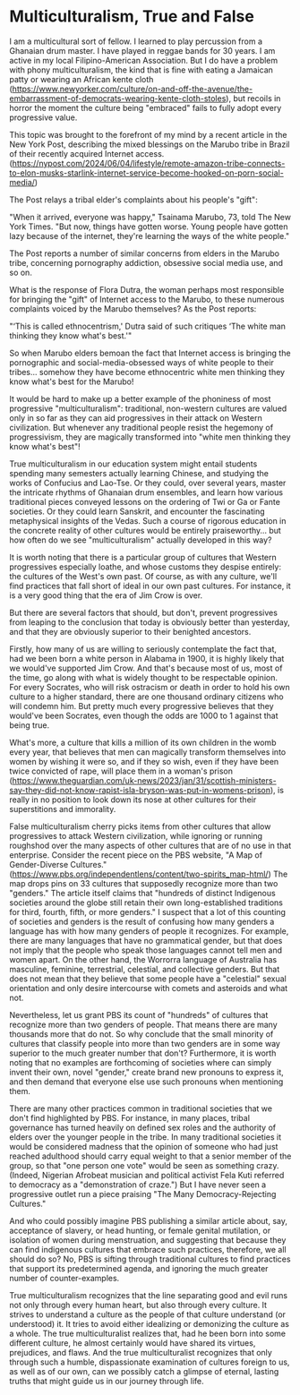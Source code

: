 # Multiculturalism, True and False

I am a multicultural sort of fellow. I learned to play percussion from a Ghanaian drum master.
I have played in reggae bands for 30 years. 
I am active in my local Filipino-American Association. But I do have a problem with phony
multiculturalism, the kind that is fine with eating a Jamaican patty or wearing an African kente cloth
(https://www.newyorker.com/culture/on-and-off-the-avenue/the-embarrassment-of-democrats-wearing-kente-cloth-stoles), but
recoils in horror the moment the culture being "embraced" fails to fully adopt every progressive value.

This topic was brought to the forefront of my mind by a recent article in the New York Post, describing the mixed
blessings on the Marubo tribe in Brazil of their recently acquired Internet access.
(https://nypost.com/2024/06/04/lifestyle/remote-amazon-tribe-connects-to-elon-musks-starlink-internet-service-become-hooked-on-porn-social-media/)


The Post relays a tribal elder's complaints about his people's "gift":

"When it arrived, everyone was happy," Tsainama Marubo, 73, told The New York Times.
"But now, things have gotten worse. Young people have gotten lazy because of the internet, they're learning the ways of the white people."

The Post reports a number of similar concerns from elders in the Marubo tribe, concerning pornography addiction, obsessive social media use, and so on.

What is the response of Flora Dutra, the woman perhaps most responsible for bringing the "gift" of Internet access to
the Marubo, to these numerous complaints voiced by the Marubo themselves? As the Post reports:

"‘This is called ethnocentrism,' Dutra said of such critiques ‘The white man thinking they know what's best.'"

So when Marubo elders bemoan the fact that Internet access is bringing the pornographic and social-media-obsessed ways
of white people to their tribes… somehow they have become ethnocentric white men thinking they know what's best for the
Marubo!

It would be hard to make up a better example of the phoniness of most progressive "multiculturalism":  traditional,
non-western cultures are valued only in so far as they can aid progressives in their attack on Western civilization. But
whenever any traditional people resist the hegemony of progressivism, they are magically transformed into "white men
thinking they know what's best"!

True multiculturalism in our education system might entail students spending many semesters actually learning Chinese,
and studying the works of Confucius and Lao-Tse. Or they could, over several years, master the intricate rhythms of
Ghanaian drum ensembles, and learn how various traditional pieces conveyed lessons on the ordering of Twi or Ga or Fante
societies. Or they could learn Sanskrit, and encounter the fascinating metaphysical insights of the Vedas. Such a course
of rigorous education in the concrete reality of other cultures would be entirely praiseworthy… but how often do we see
"multiculturalism" actually developed in this way?

It is worth noting that there is a particular group of cultures that Western progressives especially loathe, and whose customs they
despise entirely: the cultures of the West's own past. Of course, as with any culture, we'll find practices that fall
short of ideal in our own past cultures. For instance, it is a very good thing that the era of Jim Crow is over.

But there are several factors that should, but don't, prevent progressives from leaping to the conclusion that today is
obviously better than yesterday, and that they are obviously superior to their benighted ancestors.

Firstly, how many of us are willing to seriously contemplate the fact that, had we been born a white person in Alabama
in 1900, it is highly likely that we would've supported Jim Crow. And that's because most of us, most of the time, go
along with what is widely thought to be respectable opinion. For every Socrates, who will risk ostracism or death in
order to hold his own culture to a higher standard, there are one thousand ordinary citizens who will condemn him. But
pretty much every progressive believes that they would've been Socrates, even though the odds are 1000 to 1 against that
being true.

What's more, a culture that kills a million of its own children in the womb every year, that believes that men can
magically transform themselves into women by wishing it were so, and if they so wish, even if they have been twice
convicted of rape, will place them in a woman's prison
(https://www.theguardian.com/uk-news/2023/jan/31/scottish-ministers-say-they-did-not-know-rapist-isla-bryson-was-put-in-womens-prison),
is really in no position to look down its nose at other cultures for their superstitions and immorality.

False multiculturalism cherry picks items from other cultures that allow progressives to attack Western civilization,
while ignoring or running roughshod over the many aspects of other cultures that are of no use in that enterprise.
Consider the recent piece on the PBS website, "A Map of Gender-Diverse Cultures."
(https://www.pbs.org/independentlens/content/two-spirits_map-html/)
The map drops pins on 33 cultures that supposedly recognize more than two "genders." The article itself claims that
"hundreds of distinct Indigenous societies around the globe still retain their own long-established traditions for
third, fourth, fifth, or more genders." I suspect that a lot of this counting of societies and genders is the result of
confusing how many genders a language has with how many genders of people it recognizes. For example, there are many
languages that have no grammatical gender, but that does not imply that the people who speak those languages cannot tell
men and women apart. On the other hand, the Worrorra language of Australia has masculine, feminine, terrestrial,
celestial, and collective genders. But that does not mean that they believe that some people have a "celestial" sexual
orientation and only desire intercourse with comets and asteroids and what not.

Nevertheless, let us grant PBS its count of "hundreds" of cultures that recognize more than two genders of people. That
means there are many thousands more that do not. So why conclude that the small minority of cultures that classify
people into more than two genders are in some way superior to the much greater number that don't? Furthermore, it is
worth noting that no examples are forthcoming of societies where can simply invent their own, novel "gender," create
brand new pronouns to express it, and then demand that everyone else use such pronouns when mentioning them.

There are many other practices common in traditional societies that we don't find highlighted by PBS. For instance,
in many places, tribal governance has turned heavily on defined sex roles and the authority of elders over the younger
people in the tribe. In many traditional societies it would be considered madness that the opinion of someone who had just
reached adulthood should carry equal weight to that a senior member of the group, so that "one person one vote" would be
seen as something crazy.  (Indeed, Nigerian Afrobeat musician and political activist
Fela Kuti referred to democracy as a "demonstration of
craze.") But I have never seen a progressive outlet run a piece praising "The Many Democracy-Rejecting Cultures."

And who could possibly imagine PBS publishing a similar article about, say, acceptance of slavery, or head hunting, or
female genital mutilation, or isolation of women during menstruation, and suggesting that because they can find
indigenous cultures that embrace such practices, therefore, we all should do so? No, PBS is sifting through traditional
cultures to find practices that support its predetermined agenda, and ignoring the much greater number of
counter-examples.

True multiculturalism recognizes that the line separating good and evil runs not only through every human heart, but
also through every culture. It strives to understand a culture as the people of that culture understand (or understood)
it. It tries to avoid either idealizing or demonizing the culture as a whole. The true multiculturalist realizes that,
had he been born into some different culture, he almost certainly would have shared its virtues, prejudices, and flaws.
And the true multiculturalist recognizes that only through such a humble, dispassionate examination of cultures foreign
to us, as well as of our own, can we possibly catch a glimpse of eternal, lasting truths that might guide us in our
journey through life.


